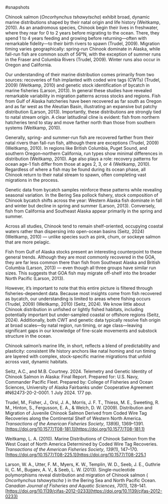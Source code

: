 #snapshots 

Chinook salmon (_Oncorhynchus tshawytscha_) exhibit broad, dynamic marine distributions shaped by their natal origin and life history (Weitkamp, 2010). As an anadromous species, Chinook begin their lives in freshwater, where they rear for 0 to 2 years before migrating to the ocean. There, they spend 1 to 4 years feeding and growing before returning—often with remarkable fidelity—to their birth rivers to spawn (Trudel, 2009). Migration timing varies geographically: spring-run Chinook dominate in Alaska, while fall-run fish are common south of 56°N, with the exception of summer runs in the Fraser and Columbia Rivers (Trudel, 2009). Winter runs also occur in Oregon and California.

Our understanding of their marine distribution comes primarily from two sources: recoveries of fish implanted with coded wire tags (CWTs) (Trudel, 2009) (Weitkamp, 2010) and genetic stock identification of bycatch in marine fisheries (Larson, 2013). In general these studies have revealed remarkable variability in migration patterns across stocks and regions. Fish from Gulf of Alaska hatcheries have been recovered as far south as Oregon and as far west as the Aleutian Basin, illustrating an expansive but patchy distribution (Larson, 2013). Importantly, these distributions are strongly tied to natal stream origin. A clear latitudinal cline is evident: fish from northern hatcheries tend to stay and move farther north than those from southern systems (Weitkamp, 2010).

Generally, spring- and summer-run fish are recovered farther from their natal rivers than fall-run fish, although there are exceptions (Trudel, 2009) (Weitkamp, 2010). In regions like British Columbia, Puget Sound, and southern Oregon–northern California, run types show minimal differences in distribution (Weitkamp, 2010). Age also plays a role: recovery patterns for ocean age-1 fish differ from those at ages 2, 3, or 4 (Weitkamp, 2010). Regardless of where a fish may be found during its ocean phase, all Chinook return to their natal stream to spawn, often completing vast migrations in the process.

Genetic data from bycatch samples reinforce these patterns while revealing seasonal variation. In the Bering Sea pollock fishery, stock composition of Chinook bycatch shifts across the year: Western Alaska fish dominate in fall and winter but decline in spring and summer (Larson, 2013). Conversely, fish from California and Southeast Alaska appear primarily in the spring and summer.

Across all studies, Chinook tend to remain shelf-oriented, occupying coastal waters rather than dispersing into open-ocean basins (Seitz, 2024) (Weitkamp, 2010) — unlike species such as pink, chum, or sockeye salmon that are more pelagic.

Fish from Gulf of Alaska stocks present an interesting counterpoint to these general trends. Although they are most commonly recovered in the GOA, they are far less common there than fish from Southeast Alaska and British Columbia (Larson, 2013) — even though all three groups have similar run sizes. This suggests that GOA fish may migrate off-shelf into the broader North Pacific (Larson, 2013). 

However, it’s important to note that this entire picture is filtered through fisheries-dependent data. Because most insights come from fish recovered as bycatch, our understanding is limited to areas where fishing occurs (Trudel, 2009) (Weitkamp, 2010) (Seitz, 2024). We know little about Chinook distribution in unfished or lightly fished habitats, including potentially important but under-sampled coastal or offshore regions (Seitz, 2024). Additionally, both CWT and genetic data typically resolve fish origin at broad scales—by natal region, run timing, or age class—leaving significant gaps in our knowledge of fine-scale movements and substock structure in the ocean.

Chinook salmon’s marine life, in short, reflects a blend of predictability and plasticity: consistent life history anchors like natal homing and run timing are layered with complex, stock-specific marine migrations that unfold across vast, dynamic habitats.

Seitz, A.C., and M.B. Courtney. 2024. Telemetry and Genetic Identity of Chinook Salmon in Alaska: Final Report. Prepared for: U.S. Navy, Commander Pacific Fleet. Prepared by: College of Fisheries and Ocean Sciences, University of Alaska Fairbanks under Cooperative Agreement #N62473-20-2-0001. 1 July 2024. 177 pp.

Trudel, M., Fisher, J., Orsi, J. A., Morris, J. F. T., Thiess, M. E., Sweeting, R. M., Hinton, S., Fergusson, E. A., & Welch, D. W. (2009). Distribution and Migration of Juvenile Chinook Salmon Derived from Coded Wire Tag Recoveries along the Continental Shelf of Western North America. _Transactions of the American Fisheries Society_, _138_(6), 1369–1391. [https://doi.org/10.1577/T08-181.1](https://doi.org/10.1577/T08-181.1)

Weitkamp, L. A. (2010). Marine Distributions of Chinook Salmon from the West Coast of North America Determined by Coded Wire Tag Recoveries. _Transactions of the American Fisheries Society_, _139_(1), 147–170. [https://doi.org/10.1577/T08-225.1](https://doi.org/10.1577/T08-225.1

Larson, W. A., Utter, F. M., Myers, K. W., Templin, W. D., Seeb, J. E., Guthrie Iii, C. M., Bugaev, A. V., & Seeb, L. W. (2013). Single-nucleotide polymorphisms reveal distribution and migration of Chinook salmon ( _Oncorhynchus tshawytscha_ ) in the Bering Sea and North Pacific Ocean. _Canadian Journal of Fisheries and Aquatic Sciences_, _70_(1), 128–141. [https://doi.org/10.1139/cjfas-2012-0233](https://doi.org/10.1139/cjfas-2012-0233)
